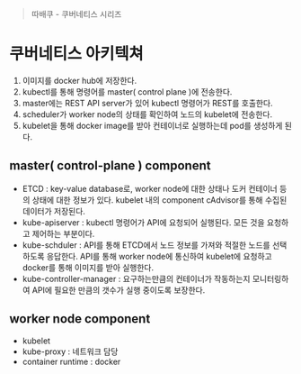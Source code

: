 > 따배쿠 - 쿠버네티스 시리즈

# 쿠버네티스 아키텍쳐

1. 이미지를 docker hub에 저장한다.
2. kubectl를 통해 명령어를 master( control plane )에 전송한다.
3. master에는 REST API server가 있어 kubectl 명령어가 REST를 호출한다. 
4. scheduler가 worker node의 상태를 확인하여 노드의 kubelet에 전송한다. 
5. kubelet을 통해 docker image를 받아 컨테이너로 실행하는데 pod를 생성하게 된다.

## master( control-plane ) component

- ETCD : key-value database로, worker node에 대한 상태나 도커 컨테이너 등의 상태에 대한 정보가 있다. kubelet 내의 component cAdvisor를 통해 수집된 데이터가 저장된다.
- kube-apiserver : kubectl 명령어가 API에 요청되어 실행된다. 모든 것을 요청하고 제어하는 부분이다.
- kube-schduler : API를 통해 ETCD에서 노드 정보를 가져와 적절한 노드를 선택하도록 응답한다. API를 통해 worker node에 통신하여 kubelet에 요청하고 docker를 통해 이미지를 받아 실행한다.
- kube-controller-manager : 요구하는만큼의 컨테이너가 작동하는지 모니터링하여 API에 필요한 만큼의 갯수가 실행 중이도록 보장한다.


## worker node component
- kubelet
- kube-proxy : 네트워크 담당
- container runtime : docker


